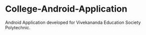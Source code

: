 # College-Android-Application
Android Application developed for Vivekananda Education Society Polytechnic.
